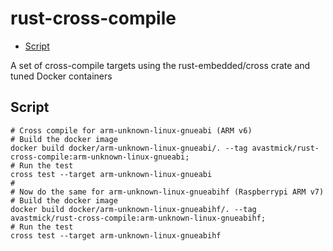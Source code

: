 # rust-cross-compile


<!-- vim-markdown-toc GitLab -->

- [Script](#script)

<!-- vim-markdown-toc -->

A set of cross-compile targets using the rust-embedded/cross crate and tuned Docker containers



## Script

```
# Cross compile for arm-unknown-linux-gnueabi (ARM v6)
# Build the docker image
docker build docker/arm-unknown-linux-gnueabi/. --tag avastmick/rust-cross-compile:arm-unknown-linux-gnueabi;
# Run the test
cross test --target arm-unknown-linux-gnueabi
#
# Now do the same for arm-unknown-linux-gnueabihf (Raspberrypi ARM v7) 
# Build the docker image
docker build docker/arm-unknown-linux-gnueabihf/. --tag avastmick/rust-cross-compile:arm-unknown-linux-gnueabihf;
# Run the test
cross test --target arm-unknown-linux-gnueabihf
```
